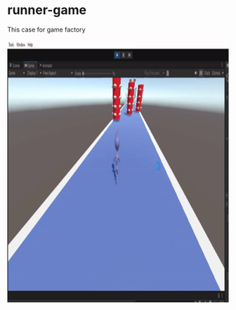 # runner-game
This case for game factory

<img width=700 height=600 src="https://github.com/Memo-Lee/runner-game/blob/main/img/cloneproject.gif"><img/>
